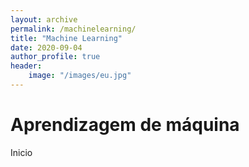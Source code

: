 ```yaml
---
layout: archive
permalink: /machinelearning/
title: "Machine Learning"
date: 2020-09-04
author_profile: true
header: 
    image: "/images/eu.jpg" 
---
```


# Aprendizagem de máquina

Inicio